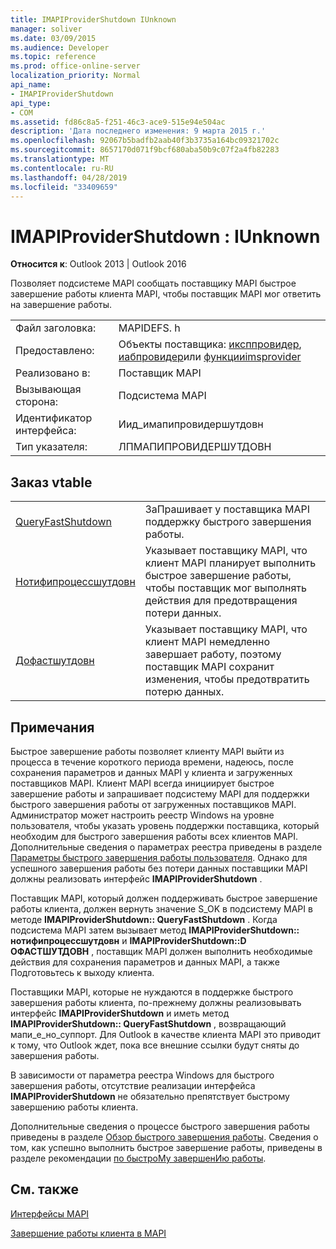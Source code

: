 ```yaml
---
title: IMAPIProviderShutdown IUnknown
manager: soliver
ms.date: 03/09/2015
ms.audience: Developer
ms.topic: reference
ms.prod: office-online-server
localization_priority: Normal
api_name:
- IMAPIProviderShutdown
api_type:
- COM
ms.assetid: fd86c8a5-f251-46c3-ace9-515e94e504ac
description: 'Дата последнего изменения: 9 марта 2015 г.'
ms.openlocfilehash: 92067b5badfb2aab40f3b3735a164bc09321702c
ms.sourcegitcommit: 8657170d071f9bcf680aba50b9c07f2a4fb82283
ms.translationtype: MT
ms.contentlocale: ru-RU
ms.lasthandoff: 04/28/2019
ms.locfileid: "33409659"
---
```

# <a name="imapiprovidershutdown--iunknown"></a>IMAPIProviderShutdown : IUnknown

  
  
**Относится к**: Outlook 2013 | Outlook 2016 
  
Позволяет подсистеме MAPI сообщать поставщику MAPI быстрое завершение работы клиента MAPI, чтобы поставщик MAPI мог ответить на завершение работы.
  
|||
|:-----|:-----|
|Файл заголовка:  <br/> |MAPIDEFS. h  <br/> |
|Предоставлено:  <br/> |Объекты поставщика: [иксппровидер](ixpprovideriunknown.md), [иабпровидер](iabprovideriunknown.md)или [функцииimsprovider](imsprovideriunknown.md) <br/> |
|Реализовано в:  <br/> |Поставщик MAPI  <br/> |
|Вызывающая сторона:  <br/> |Подсистема MAPI  <br/> |
|Идентификатор интерфейса:  <br/> |Иид_имапипровидершутдовн  <br/> |
|Тип указателя:  <br/> |ЛПМАПИПРОВИДЕРШУТДОВН  <br/> |
   
## <a name="vtable-order"></a>Заказ vtable

|||
|:-----|:-----|
|[QueryFastShutdown](imapiprovidershutdown-queryfastshutdown.md) <br/> |ЗаПрашивает у поставщика MAPI поддержку быстрого завершения работы.  <br/> |
|[Нотифипроцессшутдовн](imapiprovidershutdown-notifyprocessshutdown.md) <br/> |Указывает поставщику MAPI, что клиент MAPI планирует выполнить быстрое завершение работы, чтобы поставщик мог выполнять действия для предотвращения потери данных.  <br/> |
|[Дофастшутдовн](imapiprovidershutdown-dofastshutdown.md) <br/> |Указывает поставщику MAPI, что клиент MAPI немедленно завершает работу, поэтому поставщик MAPI сохранит изменения, чтобы предотвратить потерю данных.  <br/> |
   
## <a name="remarks"></a>Примечания

Быстрое завершение работы позволяет клиенту MAPI выйти из процесса в течение короткого периода времени, надеюсь, после сохранения параметров и данных MAPI у клиента и загруженных поставщиков MAPI. Клиент MAPI всегда инициирует быстрое завершение работы и запрашивает подсистему MAPI для поддержки быстрого завершения работы от загруженных поставщиков MAPI. Администратор может настроить реестр Windows на уровне пользователя, чтобы указать уровень поддержки поставщика, который необходим для быстрого завершения работы всех клиентов MAPI. Дополнительные сведения о параметрах реестра приведены в разделе [Параметры быстрого завершения работы пользователя](fast-shutdown-user-options.md). Однако для успешного завершения работы без потери данных поставщики MAPI должны реализовать интерфейс **IMAPIProviderShutdown** . 
  
Поставщик MAPI, который должен поддерживать быстрое завершение работы клиента, должен вернуть значение S_OK в подсистему MAPI в методе **IMAPIProviderShutdown:: QueryFastShutdown** . Когда подсистема MAPI затем вызывает метод **IMAPIProviderShutdown:: нотифипроцессшутдовн** и **IMAPIProviderShutdown::D ОФАСТШУТДОВН** , поставщик MAPI должен выполнить необходимые действия для сохранения параметров и данных MAPI, а также Подготовьтесь к выходу клиента. 
  
Поставщики MAPI, которые не нуждаются в поддержке быстрого завершения работы клиента, по-прежнему должны реализовывать интерфейс **IMAPIProviderShutdown** и иметь метод **IMAPIProviderShutdown:: QueryFastShutdown** , возвращающий мапи_е_но_суппорт. Для Outlook в качестве клиента MAPI это приводит к тому, что Outlook ждет, пока все внешние ссылки будут сняты до завершения работы. 
  
В зависимости от параметра реестра Windows для быстрого завершения работы, отсутствие реализации интерфейса **IMAPIProviderShutdown** не обязательно препятствует быстрому завершению работы клиента. 
  
Дополнительные сведения о процессе быстрого завершения работы приведены в разделе [Обзор быстрого завершения работы](fast-shutdown-overview.md). Сведения о том, как успешно выполнить быстрое завершение работы, приведены в разделе рекомендации [по быстроМу завершенИю работы](best-practices-for-fast-shutdown.md).
  
## <a name="see-also"></a>См. также



[Интерфейсы MAPI](mapi-interfaces.md)
  
[Завершение работы клиента в MAPI](client-shutdown-in-mapi.md)

